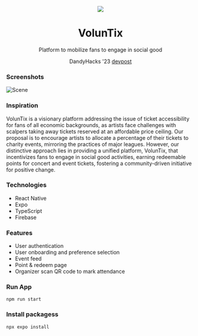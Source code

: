 
<p align="center">
  <img src="https://github.com/codicate/VolunTix/assets/63321455/7ccb069a-4153-4cd7-a8dd-85364dfbbd8c" />
</p>
<h1 align="center">
  VolunTix
</h1>
<p align="center">
Platform to mobilize fans to engage in social good
</p>
<p align="center">
  DandyHacks '23
<a href="https://devpost.com/software/voluntix-pnf9hy">
devpost
</a>
</p>

### Screenshots
![Scene](https://github.com/codicate/VolunTix/assets/63321455/9c4e7ab4-5652-43ea-a470-ec668cd57f07)

### Inspiration

VolunTix is a visionary platform addressing the issue of ticket accessibility for fans of all economic backgrounds, as artists face challenges with scalpers taking away tickets reserved at an affordable price ceiling. Our proposal is to encourage artists to allocate a percentage of their tickets to charity events, mirroring the practices of major leagues. However, our distinctive approach lies in providing a unified platform, VolunTix, that incentivizes fans to engage in social good activities, earning redeemable points for concert and event tickets, fostering a community-driven initiative for positive change.

### Technologies

- React Native
- Expo
- TypeScript
- Firebase

### Features

- User authentication
- User onboarding and preference selection
- Event feed
- Point & redeem page
- Organizer scan QR code to mark attendance

### Run App

```
npm run start
```

### Install packagess

```
npx expo install
```
